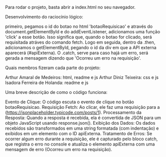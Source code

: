 Para rodar o projeto, basta abrir a index.html no seu navegador.

Desenvolvimento do raciocínio lógico:

primeiro, pegamos o id do botao no html 'botaoRequisicao' e através do document.getElementById e do addEventListener, adicionamos uma função 'click' a esse botão. Isso significa que, quando o botao for clicado, será requisitada atráves do comando fetch. Logo em seguida, dentro da .then, adicionamos o getElementById, pegando o id da div em que a API externa aparecerá (#apiExterna). O .catch, serve para caso hajá um erro, será gerada a mensagem dizendo que 'Ocorreu um erro na requisição'.

Quais membros fizeram cada parte do projeto:

Arthur Amaral de Medeiros: html, readme e js
Arthur Diniz Teixeira: css e js 
Isadora Ferreira de Holanda: readme e js 

Uma breve descrição de como o código funciona:

Evento de Clique: O código escuta o evento de clique no botão botaoRequisicao.
Requisição Fetch: Ao clicar, ele faz uma requisição para a (https://jsonplaceholder.typicode.com/posts/1).
Processamento da Resposta: Quando a resposta é recebida, ela é convertida de JSON para um objeto JavaScript usando response.json().
Exibição dos Dados: Os dados recebidos são transformados em uma string formatada (com indentação) e exibidos em um elemento com o ID apiExterna.
Tratamento de Erros: Se ocorrer algum erro durante a requisição, ele é capturado pelo bloco catch, que registra o erro no console e atualiza o elemento apiExterna com uma mensagem de erro (Ocorreu um erro na requisição).
